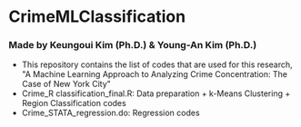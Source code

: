 # CrimeMLClassification
### Made by Keungoui Kim (Ph.D.) & Young-An Kim (Ph.D.)

- This repository contains the list of codes that are used for this research,
  "A Machine Learning Approach to Analyzing Crime Concentration: The Case of New York City"
- Crime_R classification_final.R: Data preparation + k-Means Clustering + Region Classification codes
- Crime_STATA_regression.do: Regression codes
